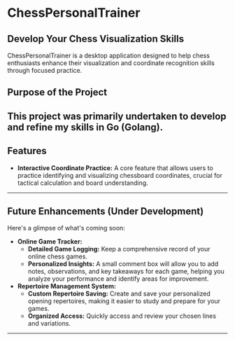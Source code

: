 # ChessPersonalTrainer

## Develop Your Chess Visualization Skills

ChessPersonalTrainer is a desktop application designed to help chess enthusiasts enhance their visualization and coordinate recognition skills through focused practice. 

## Purpose of the Project

This project was primarily undertaken to **develop and refine my skills in Go (Golang)**. 
---

## Features

* **Interactive Coordinate Practice:** A core feature that allows users to practice identifying and visualizing chessboard coordinates, crucial for tactical calculation and board understanding.

---

## Future Enhancements (Under Development)

 Here's a glimpse of what's coming soon:

* **Online Game Tracker:**
    * **Detailed Game Logging:** Keep a comprehensive record of your online chess games.
    * **Personalized Insights:** A small comment box will allow you to add notes, observations, and key takeaways for each game, helping you analyze your performance and identify areas for improvement.
* **Repertoire Management System:**
    * **Custom Repertoire Saving:** Create and save your personalized opening repertoires, making it easier to study and prepare for your games.
    * **Organized Access:** Quickly access and review your chosen lines and variations.

---
